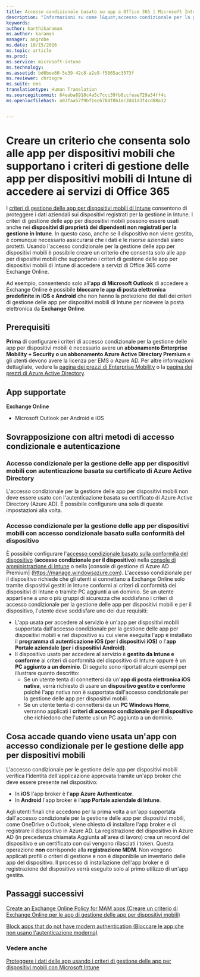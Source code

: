 ```yaml
---
title: Accesso condizionale basato su app a Office 365 | Microsoft Intune
description: "Informazioni su come l&quot;accesso condizionale per la gestione delle app per dispositivi mobili può essere usato per controllare le app che hanno accesso ai servizi di Office 365."
keywords: 
author: karthikaraman
ms.author: karaman
manager: angrobe
ms.date: 10/15/2016
ms.topic: article
ms.prod: 
ms.service: microsoft-intune
ms.technology: 
ms.assetid: bd6bee60-5e39-42c8-a2e9-f5865ac3573f
ms.reviewer: chrisgre
ms.suite: ems
translationtype: Human Translation
ms.sourcegitcommit: 64eaba6918c4a5c7ccc39fb8ccfeae729a34ff4c
ms.openlocfilehash: a03faa57f9bf1ec6784f0b1ec2d41d3f4cd88a12


---
```


# Creare un criterio che consenta solo alle app per dispositivi mobili che supportano i criteri di gestione delle app per dispositivi mobili di Intune di accedere ai servizi di Office 365
I [criteri di gestione delle app per dispositivi mobili di Intune](protect-apps-and-data-with-microsoft-intune.md) consentono di proteggere i dati aziendali sui dispositivi registrati per la gestione in Intune. I criteri di gestione delle app per dispositivi mobili possono essere usati anche nei **dispositivi di proprietà dei dipendenti non registrati per la gestione in Intune**.  In questo caso, anche se il dispositivo non viene gestito, è comunque necessario assicurarsi che i dati e le risorse aziendali siano protetti. Usando l'accesso condizionale per la gestione delle app per dispositivi mobili è possibile creare un criterio che consenta solo alle app per dispositivi mobili che supportano i criteri di gestione delle app per dispositivi mobili di Intune di accedere a servizi di Office 365 come Exchange Online.

Ad esempio, consentendo solo all'**app di Microsoft Outlook** di accedere a Exchange Online è possibile **bloccare le app di posta elettronica predefinite in iOS e Android** che non hanno la protezione dei dati dei criteri di gestione delle app per dispositivi mobili di Intune per ricevere la posta elettronica da **Exchange Online**.

## Prerequisiti
**Prima** di configurare i criteri di accesso condizionale per la gestione delle app per dispositivi mobili è necessario avere un **abbonamento Enterprise Mobility + Security o un abbonamento Azure Active Directory Premium** e gli utenti devono avere la licenza per EMS o Azure AD. Per altre informazioni dettagliate, vedere la [pagina dei prezzi di Enterprise Mobility](https://www.microsoft.com/en-us/cloud-platform/enterprise-mobility-pricing) o la [pagina dei prezzi di Azure Active Directory](https://azure.microsoft.com/en-us/pricing/details/active-directory/).


## App supportate
**Exchange Online**
* Microsoft Outlook per Android e iOS

## Sovrapposizione con altri metodi di accesso condizionale e autenticazione
### Accesso condizionale per la gestione delle app per dispositivi mobili con autenticazione basata su certificato di Azure Active Directory

L'accesso condizionale per la gestione delle app per dispositivi mobili non deve essere usato con l'autenticazione basata su certificato di Azure Active Directory (Azure AD). È possibile configurare una sola di queste impostazioni alla volta.
### Accesso condizionale per la gestione delle app per dispositivi mobili con accesso condizionale basato sulla conformità del dispositivo  

È possibile configurare l'[accesso condizionale basato sulla conformità del dispositivo](restrict-access-to-email-and-o365-services-with-microsoft-intune.md) (**accesso condizionale per il dispositivo**) nella [console di amministrazione di Intune](https://manage.microsoft.com) o nella [console di gestione di Azure AD Premium] (https://manage.windowsazure.com). L'accesso condizionale per il dispositivo richiede che gli utenti si connettano a Exchange Online solo tramite dispositivi gestiti in Intune conformi ai criteri di conformità dei dispositivi di Intune o tramite PC aggiunti a un dominio.  Se un utente appartiene a uno o più gruppi di sicurezza che soddisfano i criteri di accesso condizionale per la gestione delle app per dispositivi mobili e per il dispositivo, l'utente deve soddisfare uno dei due requisiti:
* L'app usata per accedere al servizio è un'app per dispositivi mobili supportata dall'accesso condizionale per la gestione delle app per dispositivi mobili e nel dispositivo su cui viene eseguita l'app è installato il **programma di autenticazione iOS (per i dispositivi iOS)** o l'**app Portale aziendale (per i dispositivi Android)**.
* Il dispositivo usato per accedere al servizio è **gestito da Intune e conforme** ai criteri di conformità del dispositivo di Intune oppure è un **PC aggiunto a un dominio**.  Di seguito sono riportati alcuni esempi per illustrare quanto descritto:
  * Se un utente tenta di connettersi da un'**app di posta elettronica iOS nativa**, verrà richiesto di usare un **dispositivo gestito e conforme** poiché l'app nativa non è supportata dall'accesso condizionale per la gestione delle app per dispositivi mobili.
  * Se un utente tenta di connettersi da un **PC Windows Home**, verranno applicati i **criteri di accesso condizionale per il dispositivo** che richiedono che l'utente usi un PC aggiunto a un dominio.


## Cosa accade quando viene usata un'app con accesso condizionale per le gestione delle app per dispositivi mobili
L'accesso condizionale per le gestione delle app per dispositivi mobili verifica l'identità dell'applicazione approvata tramite un'app broker che deve essere presente nel dispositivo:
*  In **iOS** l'app broker è l'**app Azure Authenticator**.
* In **Android** l'app broker è l'**app Portale aziendale di Intune**. 

Agli utenti finali che accedono per la prima volta a un'app supportata dall'accesso condizionale per la gestione delle app per dispositivi mobili, come OneDrive o Outlook, viene chiesto di installare l'app broker e di registrare il dispositivo in Azure AD. La registrazione del dispositivo in Azure AD (in precedenza chiamata Aggiunta all'area di lavoro) crea un record del dispositivo e un certificato con cui vengono rilasciati i token.  Questa operazione **non** corrisponde alla **registrazione MDM**. Non vengono applicati profili o criteri di gestione e non è disponibile un inventario delle app del dispositivo.  Il processo di installazione dell'app broker e di registrazione del dispositivo verrà eseguito solo al primo utilizzo di un'app gestita.


## Passaggi successivi
[Create an Exchange Online Policy for MAM apps (Creare un criterio di Exchange Online per le app di gestione delle app per dispositivi mobili)](mam-ca-for-exchange-online.md)

[Block apps that do not have modern authentication (Bloccare le app che non usano l'autenticazione moderna)](block-apps-with-no-modern-authentication.md)

### Vedere anche

[Proteggere i dati delle app usando i criteri di gestione delle app per dispositivi mobili con Microsoft Intune](protect-app-data-using-mobile-app-management-policies-with-microsoft-intune.md)



<!--HONumber=Oct16_HO2-->


